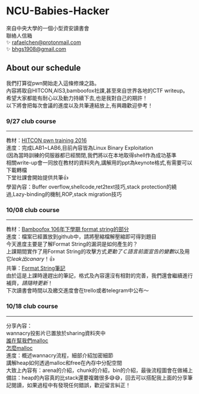 # NCU-Babies-Hacker
來自中央大學的一個小型資安讀書會  
聯絡人信箱  
:sparkles: rafaelchen@protonmail.com  
:sparkles: bhgs1908@gmail.com  

## About our schedule
我們打算從pwn開始走入這條修煉之路。  
內容將取自HITCON,AIS3,bamboofox社課,甚至來自世界各地的CTF writeup。  
希望大家都能有耐心以及動力持續下去,也是我對自己的期許！  
以下將會把每次會議的進度以及共筆連結放上,有興趣歡迎參考！  

### 9/27 club course
***
教材：[HITCON pwn training 2016](https://github.com/scwuaptx/HITCON-Training)  
進度：完成LAB1~LAB6,目前內容皆為Linux Binary Exploitation  
(因為當時訓練的伺服器都已經關閉,我們將以在本地取得shell作為成功基準  
相關write-up會一同放在教材的資料夾內,講解用的ppt為keynote格式,有需要可以下載轉檔  
下堂社課會開始提供共筆:+1:  
學習內容：Buffer overflow,shellcode,ret2text技巧,stack protection的繞過,Lazy-binding的機制,ROP,stack migration技巧  

### 10/08 club course
***
教材：[Bamboofox 106年下學期 format string的部分](https://bamboofox.github.io/tutorial/2016/09/27/106-club-course.html)  
進度：檔案已經置放到github中，請將壓縮檔解壓縮即可得到題目  
今天進度主要是了解Format String的漏洞是如何產生的？  
上課期間實作了用Format String的攻擊方式*更動了Ｃ語言前面宣告的變數*以及用它*leak出canary*！:+1:    
共筆：[Format String筆記](https://paper.dropbox.com/doc/Format-String-Vulnerability-Nnjj2yR5J59RFyq081ehi)  
由於這是上課時邊趕出的筆記，格式及內容還沒有相對的完善，我們還會繼續進行補齊，*請隨時更新*！  
下次讀書會時間以及繳交進度會在trello或者telegram中公布～  

### 10/18 club course
***
分享內容：   
wannacry投影片已置放於sharing資料夾中    
[誰在幫我們malloc](https://rafaelchen.wordpress.com/2017/10/16/heap-malloc-or-free/)    
[怎麼malloc](https://rafaelchen.wordpress.com/2017/10/17/heap-come-to-my-size/)  
進度：概述wannacry流程，細部介紹加密細節    
講解heap如何透過malloc和free在內存中分配空間    
大致上內容有：arena的介紹，chunk的介紹，bin的介紹，最後流程圖會在做補上    
備註：heap的內容真的比stack還要複雜很多:sweat_smile::sweat_smile:，回去可以搭配我上面的分享筆記閱讀，如果過程中有發現任何錯誤，歡迎留言糾正！    




